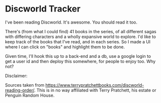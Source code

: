 # Discworld Tracker

I've been reading Discworld. It's awesome. You should read it too.

There's (from what I could find) 41 books in the series, of all different sagas with differing characters and a wholly expansive world to explore. I'd like to keep track of the books that I've read, and in each series. So I made a UI where I can click on "books" and highlight them to be done. 

Given time, I'll hook this up to a back-end and a db, use a google login to get a user id and then deploy this somewhere, for people to enjoy too. Why not?


Disclaimer: 

Sources taken from https://www.terrypratchettbooks.com/discworld-reading-order/. This is in no way affiliated with Terry Pratchett, his estate or Penguin Random House.